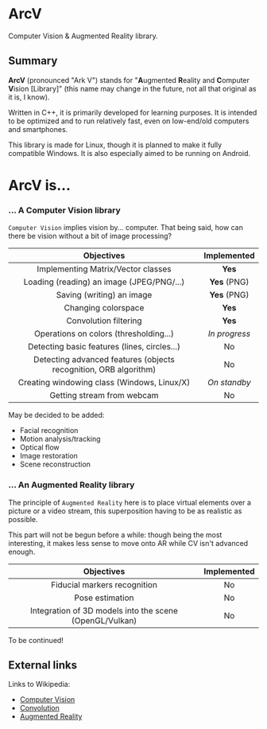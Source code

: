 # ArcV
Computer Vision &amp; Augmented Reality library.

## Summary

**ArcV** (pronounced "Ark V") stands for "**A**ugmented **R**eality and **C**omputer **V**ision [Library]" (this name may change in the future, not all that original as it is, I know).

Written in C++, it is primarily developed for learning purposes. It is intended to be optimized and to run relatively fast, even on low-end/old computers and smartphones.

This library is made for Linux, though it is planned to make it fully compatible Windows. It is also especially aimed to be running on Android.


# ArcV is...

### ... A **C**omputer **V**ision library

`Computer Vision` implies vision by... computer. That being said, how can there be vision without a bit of image processing?

| Objectives | Implemented |
| :--------: | :---------: |
| Implementing Matrix/Vector classes | **Yes** |
| Loading (reading) an image (JPEG/PNG/...) | **Yes** (PNG) |
| Saving (writing) an image | **Yes** (PNG) |
| Changing colorspace | **Yes** |
| Convolution filtering | **Yes** |
| Operations on colors (thresholding...) | _In progress_ |
| Detecting basic features (lines, circles...) | No |
| Detecting advanced features (objects recognition, ORB algorithm) | No |
| Creating windowing class (Windows, Linux/X) | _On standby_ |
| Getting stream from webcam | No |

May be decided to be added:
- Facial recognition
- Motion analysis/tracking
- Optical flow
- Image restoration
- Scene reconstruction

### ... An **A**ugmented **R**eality library

The principle of `Augmented Reality` here is to place virtual elements over a picture or a video stream, this superposition having to be as realistic as possible.

This part will not be begun before a while: though being the most interesting, it makes less sense to move onto AR while CV isn't advanced enough.

| Objectives | Implemented |
| :---------: | :---------: |
| Fiducial markers recognition | No |
| Pose estimation | No |
| Integration of 3D models into the scene (OpenGL/Vulkan) | No |

To be continued!

## External links

Links to Wikipedia:
- [Computer Vision](https://en.wikipedia.org/wiki/Computer_vision)
- [Convolution](https://en.wikipedia.org/wiki/Kernel_(image_processing))
- [Augmented Reality](https://en.wikipedia.org/wiki/Augmented_reality)
